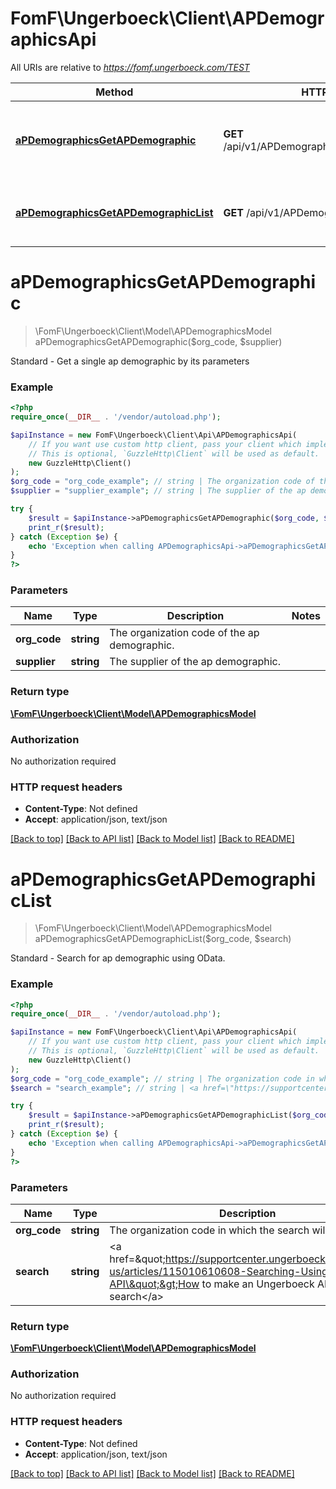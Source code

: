 # FomF\Ungerboeck\Client\APDemographicsApi

All URIs are relative to *https://fomf.ungerboeck.com/TEST*

Method | HTTP request | Description
------------- | ------------- | -------------
[**aPDemographicsGetAPDemographic**](APDemographicsApi.md#aPDemographicsGetAPDemographic) | **GET** /api/v1/APDemographics/{OrgCode}/{Supplier} | Standard - Get a single ap demographic by its parameters
[**aPDemographicsGetAPDemographicList**](APDemographicsApi.md#aPDemographicsGetAPDemographicList) | **GET** /api/v1/APDemographics/{OrgCode} | Standard - Search for ap demographic using OData.


# **aPDemographicsGetAPDemographic**
> \FomF\Ungerboeck\Client\Model\APDemographicsModel aPDemographicsGetAPDemographic($org_code, $supplier)

Standard - Get a single ap demographic by its parameters

### Example
```php
<?php
require_once(__DIR__ . '/vendor/autoload.php');

$apiInstance = new FomF\Ungerboeck\Client\Api\APDemographicsApi(
    // If you want use custom http client, pass your client which implements `GuzzleHttp\ClientInterface`.
    // This is optional, `GuzzleHttp\Client` will be used as default.
    new GuzzleHttp\Client()
);
$org_code = "org_code_example"; // string | The organization code of the ap demographic.
$supplier = "supplier_example"; // string | The supplier of the ap demographic.

try {
    $result = $apiInstance->aPDemographicsGetAPDemographic($org_code, $supplier);
    print_r($result);
} catch (Exception $e) {
    echo 'Exception when calling APDemographicsApi->aPDemographicsGetAPDemographic: ', $e->getMessage(), PHP_EOL;
}
?>
```

### Parameters

Name | Type | Description  | Notes
------------- | ------------- | ------------- | -------------
 **org_code** | **string**| The organization code of the ap demographic. |
 **supplier** | **string**| The supplier of the ap demographic. |

### Return type

[**\FomF\Ungerboeck\Client\Model\APDemographicsModel**](../Model/APDemographicsModel.md)

### Authorization

No authorization required

### HTTP request headers

 - **Content-Type**: Not defined
 - **Accept**: application/json, text/json

[[Back to top]](#) [[Back to API list]](../../README.md#documentation-for-api-endpoints) [[Back to Model list]](../../README.md#documentation-for-models) [[Back to README]](../../README.md)

# **aPDemographicsGetAPDemographicList**
> \FomF\Ungerboeck\Client\Model\APDemographicsModel aPDemographicsGetAPDemographicList($org_code, $search)

Standard - Search for ap demographic using OData.

### Example
```php
<?php
require_once(__DIR__ . '/vendor/autoload.php');

$apiInstance = new FomF\Ungerboeck\Client\Api\APDemographicsApi(
    // If you want use custom http client, pass your client which implements `GuzzleHttp\ClientInterface`.
    // This is optional, `GuzzleHttp\Client` will be used as default.
    new GuzzleHttp\Client()
);
$org_code = "org_code_example"; // string | The organization code in which the search will take place
$search = "search_example"; // string | <a href=\"https://supportcenter.ungerboeck.com/hc/en-us/articles/115010610608-Searching-Using-the-API\">How to make an Ungerboeck API search</a>

try {
    $result = $apiInstance->aPDemographicsGetAPDemographicList($org_code, $search);
    print_r($result);
} catch (Exception $e) {
    echo 'Exception when calling APDemographicsApi->aPDemographicsGetAPDemographicList: ', $e->getMessage(), PHP_EOL;
}
?>
```

### Parameters

Name | Type | Description  | Notes
------------- | ------------- | ------------- | -------------
 **org_code** | **string**| The organization code in which the search will take place |
 **search** | **string**| &lt;a href&#x3D;\&quot;https://supportcenter.ungerboeck.com/hc/en-us/articles/115010610608-Searching-Using-the-API\&quot;&gt;How to make an Ungerboeck API search&lt;/a&gt; |

### Return type

[**\FomF\Ungerboeck\Client\Model\APDemographicsModel**](../Model/APDemographicsModel.md)

### Authorization

No authorization required

### HTTP request headers

 - **Content-Type**: Not defined
 - **Accept**: application/json, text/json

[[Back to top]](#) [[Back to API list]](../../README.md#documentation-for-api-endpoints) [[Back to Model list]](../../README.md#documentation-for-models) [[Back to README]](../../README.md)

